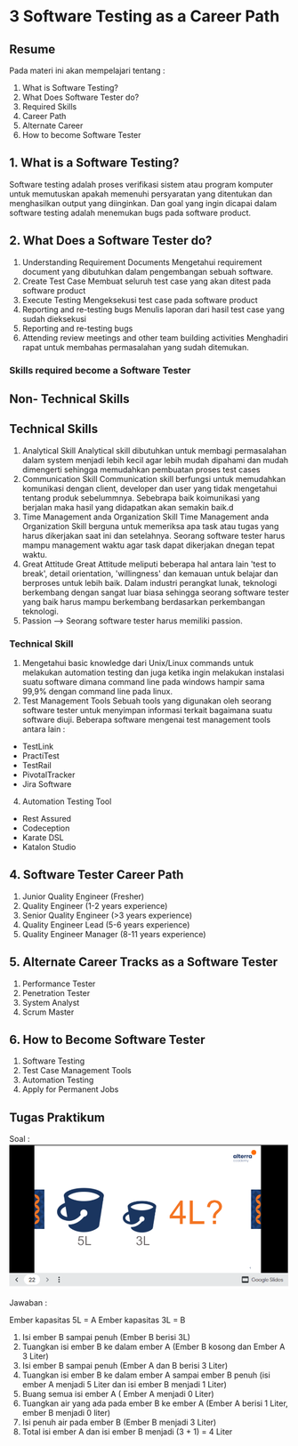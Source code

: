 # 3 Software Testing as a Career Path

## Resume

Pada materi ini akan mempelajari tentang :

1. What is Software Testing?
2. What Does Software Tester do?
3. Required Skills
4. Career Path
5. Alternate Career
6. How to become Software Tester

## 1. What is a Software Testing?

Software testing adalah proses verifikasi sistem atau program komputer untuk memutuskan apakah memenuhi persyaratan yang ditentukan dan menghasilkan output yang diinginkan. Dan goal yang ingin dicapai dalam software testing adalah menemukan bugs pada software product.

## 2. What Does a Software Tester do?

1. Understanding Requirement Documents
   Mengetahui requirement document yang dibutuhkan dalam pengembangan sebuah software.
2. Create Test Case
   Membuat seluruh test case yang akan ditest pada software product
3. Execute Testing
   Mengeksekusi test case pada software product
4. Reporting and re-testing bugs
   Menulis laporan dari hasil test case yang sudah dieksekusi
5. Reporting and re-testing bugs
6. Attending review meetings and other team building activities
   Menghadiri rapat untuk membahas permasalahan yang sudah ditemukan.

### Skills required become a Software Tester

## Non- Technical Skills

## Technical Skills

1. Analytical Skill
   Analytical skill dibutuhkan untuk membagi permasalahan dalam system menjadi lebih kecil agar lebih mudah dipahami dan mudah dimengerti sehingga memudahkan pembuatan proses test cases
2. Communication Skill
   Communication skill berfungsi untuk memudahkan komunikasi dengan client, developer dan user yang tidak mengetahui tentang produk sebelummnya. Sebebrapa baik koimunikasi yang berjalan maka hasil yang didapatkan akan semakin baik.d
3. Time Management anda Organization Skill
   Time Management anda Organization Skill berguna untuk memeriksa apa task atau tugas yang harus dikerjakan saat ini dan setelahnya. Seorang software tester harus mampu management waktu agar task dapat dikerjakan dnegan tepat waktu.
4. Great Attitude
   Great Attitude meliputi beberapa hal antara lain 'test to break', detail orientation, 'willingness' dan kemauan untuk belajar dan berproses untuk lebih baik. Dalam industri perangkat lunak, teknologi berkembang dengan sangat luar biasa sehingga seorang software tester yang baik harus mampu berkembang berdasarkan perkembangan teknologi.
5. Passion
   --> Seorang software tester harus memiliki passion.

### Technical Skill

1. Mengetahui basic knowledge dari Unix/Linux commands untuk melakukan automation testing dan juga ketika ingin melakukan instalasi suatu software dimana command line pada windows hampir sama 99,9% dengan command line pada linux.
2. Test Management Tools
   Sebuah tools yang digunakan oleh seorang software tester untuk menyimpan informasi terkait bagaimana suatu software diuji.
   Beberapa software mengenai test management tools antara lain :

- TestLink
- PractiTest
- TestRail
- PivotalTracker
- Jira Software

4. Automation Testing Tool

- Rest Assured
- Codeception
- Karate DSL
- Katalon Studio

## 4. Software Tester Career Path

1. Junior Quality Engineer (Fresher)
2. Quality Engineer (1-2 years experience)
3. Senior Quality Engineer (>3 years experience)
4. Quality Engineer Lead (5-6 years experience)
5. Quality Engineer Manager (8-11 years experience)

## 5. Alternate Career Tracks as a Software Tester

1. Performance Tester
2. Penetration Tester
3. System Analyst
4. Scrum Master

## 6. How to Become Software Tester

1. Software Testing
2. Test Case Management Tools
3. Automation Testing
4. Apply for Permanent Jobs

## Tugas Praktikum 
Soal : 
![gambar1](https://github.com/Anita-01/qe_Anita-Siagian/blob/master/3_Software%20Testing%20as%20a%20Career%20Path/screenshot/Soal.PNG)

Jawaban : 

Ember kapasitas 5L = A
Ember kapasitas 3L = B
1. Isi ember B sampai penuh (Ember B berisi 3L)
2. Tuangkan isi ember B ke dalam ember A (Ember B kosong dan Ember A 3 Liter)
3. Isi ember B sampai penuh (Ember A dan B berisi 3 Liter)
4. Tuangkan isi ember B ke dalam ember A sampai ember B penuh (isi ember A menjadi 5 Liter dan isi ember B menjadi 1 Liter)
5. Buang semua isi ember A ( Ember A menjadi 0 Liter)
6. Tuangkan air yang ada pada ember B ke ember A (Ember A berisi 1 Liter, ember B menjadi 0 liter)
7. Isi penuh air pada ember B (Ember B menjadi 3 Liter)
8. Total isi ember A dan isi ember B menjadi (3 + 1) = 4 Liter
